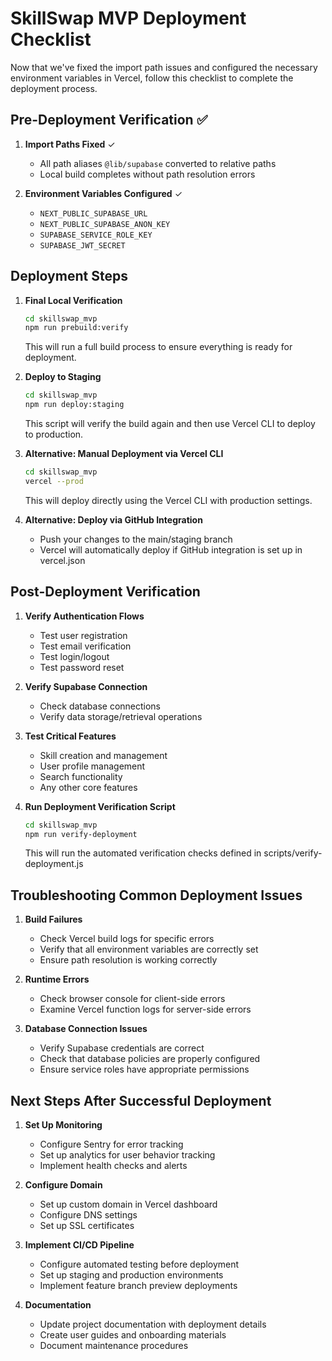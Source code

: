 # SkillSwap MVP Deployment Checklist

Now that we've fixed the import path issues and configured the necessary environment variables in Vercel, follow this checklist to complete the deployment process.

## Pre-Deployment Verification ✅

1. **Import Paths Fixed** ✓
   - All path aliases `@lib/supabase` converted to relative paths
   - Local build completes without path resolution errors

2. **Environment Variables Configured** ✓
   - `NEXT_PUBLIC_SUPABASE_URL`
   - `NEXT_PUBLIC_SUPABASE_ANON_KEY`
   - `SUPABASE_SERVICE_ROLE_KEY`
   - `SUPABASE_JWT_SECRET`

## Deployment Steps

1. **Final Local Verification**
   ```bash
   cd skillswap_mvp
   npm run prebuild:verify
   ```
   This will run a full build process to ensure everything is ready for deployment.

2. **Deploy to Staging**
   ```bash
   cd skillswap_mvp
   npm run deploy:staging
   ```
   This script will verify the build again and then use Vercel CLI to deploy to production.

3. **Alternative: Manual Deployment via Vercel CLI**
   ```bash
   cd skillswap_mvp
   vercel --prod
   ```
   This will deploy directly using the Vercel CLI with production settings.

4. **Alternative: Deploy via GitHub Integration**
   - Push your changes to the main/staging branch
   - Vercel will automatically deploy if GitHub integration is set up in vercel.json

## Post-Deployment Verification

1. **Verify Authentication Flows**
   - Test user registration
   - Test email verification
   - Test login/logout
   - Test password reset

2. **Verify Supabase Connection**
   - Check database connections
   - Verify data storage/retrieval operations

3. **Test Critical Features**
   - Skill creation and management
   - User profile management
   - Search functionality
   - Any other core features

4. **Run Deployment Verification Script**
   ```bash
   cd skillswap_mvp
   npm run verify-deployment
   ```
   This will run the automated verification checks defined in scripts/verify-deployment.js

## Troubleshooting Common Deployment Issues

1. **Build Failures**
   - Check Vercel build logs for specific errors
   - Verify that all environment variables are correctly set
   - Ensure path resolution is working correctly

2. **Runtime Errors**
   - Check browser console for client-side errors
   - Examine Vercel function logs for server-side errors

3. **Database Connection Issues**
   - Verify Supabase credentials are correct
   - Check that database policies are properly configured
   - Ensure service roles have appropriate permissions

## Next Steps After Successful Deployment

1. **Set Up Monitoring**
   - Configure Sentry for error tracking
   - Set up analytics for user behavior tracking
   - Implement health checks and alerts

2. **Configure Domain**
   - Set up custom domain in Vercel dashboard
   - Configure DNS settings
   - Set up SSL certificates

3. **Implement CI/CD Pipeline**
   - Configure automated testing before deployment
   - Set up staging and production environments
   - Implement feature branch preview deployments

4. **Documentation**
   - Update project documentation with deployment details
   - Create user guides and onboarding materials
   - Document maintenance procedures
